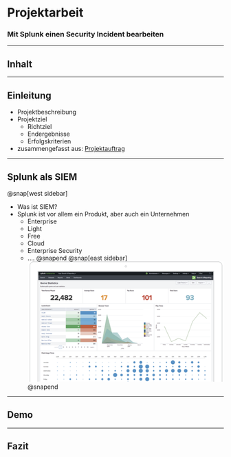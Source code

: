 # Projektarbeit
### Mit Splunk einen Security Incident bearbeiten
---
## Inhalt
---
## Einleitung
* Projektbeschreibung
* Projektziel
  * Richtziel
  * Endergebnisse
  * Erfolgskriterien
* zusammengefasst aus: [Projektauftrag](https://www.dropbox.com/s/yvdk3uvz6mm6o99/Projektbeschreibung.pdf?dl=0)
---
## Splunk als SIEM
@snap[west sidebar]
* Was ist SIEM?
* Splunk ist vor allem ein Produkt, aber auch ein Unternehmen
  * Enterprise
  * Light
  * Free
  * Cloud
  * Enterprise Security
  * ....
@snapend
@snap[east sidebar]
![Splunk-Overview](assets/img/splunk_overwiev.png)
@snapend
---
## Demo
---
## Fazit